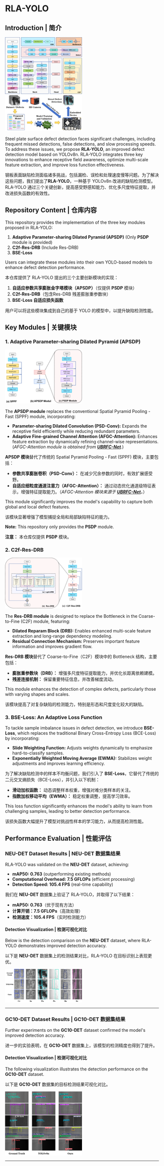 # RLA-YOLO

## Introduction | 简介
<img src="images/RLA-YOLO.png" alt="RLA-YOLO" class="responsive-img">
<img src="images/Training_Deployment_Detection.png" alt="Training Deployment Detection" class="responsive-img">

Steel plate surface defect detection faces significant challenges, including frequent missed detections, false detections, and slow processing speeds. To address these issues, we propose **RLA-YOLO**, an improved defect detection model based on YOLOv8n. RLA-YOLO integrates three key innovations to enhance receptive field awareness, optimize multi-scale feature extraction, and improve loss function effectiveness.

钢板表面缺陷检测面临诸多挑战，包括漏检、误检和处理速度慢等问题。为了解决这些问题，我们提出了**RLA-YOLO**，一种基于 YOLOv8n 改进的缺陷检测模型。RLA-YOLO 通过三个关键创新，提高感受野感知能力、优化多尺度特征提取，并改进损失函数的有效性。

## Repository Content | 仓库内容

This repository provides the implementation of the three key modules proposed in RLA-YOLO:

1. **Adaptive Parameter-sharing Dilated Pyramid (APSDP)** (Only **PSDP** module is provided)
2. **C2f-Res-DRB** (Include Res-DRB)
3. **BSE-Loss**

Users can integrate these modules into their own YOLO-based models to enhance defect detection performance.

本仓库提供了 RLA-YOLO 提出的三个主要创新模块的实现：

1. **自适应参数共享膨胀金字塔模块（APSDP）**（仅提供 **PSDP** 模块）
2. **C2f-Res-DRB**（包含Res-DRB 残差膨胀重参数块）
3. **BSE-Loss 自适应损失函数**

用户可以将这些模块集成到自己的基于 YOLO 的模型中，以提升缺陷检测性能。

## Key Modules | 关键模块

### 1. Adaptive Parameter-sharing Dilated Pyramid (APSDP) 
<img src="images/APSDP.png" alt="APSDP" class="responsive-img">

The **APSDP module** replaces the conventional Spatial Pyramid Pooling - Fast (SPPF) module, incorporating:

- **Parameter-sharing Dilated Convolution (PSD-Conv):** Expands the receptive field efficiently while reducing redundant parameters.
- **Adaptive Fine-grained Channel Attention (AFGC-Attention):** Enhances feature extraction by dynamically refining channel-wise representations. (*AFGC-Attention module is obtained from **[UBRFC-Net](https://github.com/Lose-Code/UBRFC-Net?utm_source=chatgpt.com)**.*)

**APSDP 模块**替代了传统的 Spatial Pyramid Pooling - Fast (SPPF) 模块，主要包括：

- **参数共享膨胀卷积（PSD-Conv）：** 在减少冗余参数的同时，有效扩展感受野。
- **自适应细粒度通道注意力（AFGC-Attention）：** 通过动态优化通道级特征表示，增强特征提取能力。（*AFGC-Attention 模块来源于 **[UBRFC-Net](https://github.com/Lose-Code/UBRFC-Net?utm_source=chatgpt.com)**。*）

This module significantly improves the model's capability to capture both global and local defect features.

该模块显著增强了模型捕捉全局和局部缺陷特征的能力。

**Note:** This repository only provides the **PSDP** module.

**注意：** 本仓库仅提供 **PSDP** 模块。

### 2. C2f-Res-DRB
<img src="images/C2F-Res-DRB.png" alt="C2F-Res-DRB" class="responsive-img">

The **Res-DRB module** is designed to replace the Bottleneck in the Coarse-to-Fine (C2F) module, featuring:

- **Dilated Reparam Block (DRB):** Enables enhanced multi-scale feature extraction and long-range dependency modeling.
- **Residual Connection Mechanism:** Preserves important feature information and improves gradient flow.

**Res-DRB 模块**替代了 Coarse-to-Fine（C2F）模块中的 Bottleneck 结构，主要包括：

- **膨胀重参数块（DRB）：** 增强多尺度特征提取能力，并优化长距离依赖建模。
- **残差连接机制：** 保留重要特征信息，并改善梯度流动。

This module enhances the detection of complex defects, particularly those with varying shapes and scales.

该模块提高了对复杂缺陷的检测能力，特别是形态和尺度变化较大的缺陷。

### 3. BSE-Loss: An Adaptive Loss Function

To tackle sample imbalance issues in defect detection, we introduce **BSE-Loss**, which replaces the traditional Binary Cross-Entropy Loss (BCE-Loss) by incorporating:

- **Slide Weighting Function:** Adjusts weights dynamically to emphasize hard-to-classify samples.
- **Exponentially Weighted Moving Average (EWMA):** Stabilizes weight adjustments and improves learning efficiency.

为了解决缺陷检测中的样本不均衡问题，我们引入了 **BSE-Loss**，它替代了传统的二元交叉熵损失（BCE-Loss），并引入以下机制：

- **滑动加权函数：** 动态调整样本权重，增强对难分类样本的关注。
- **指数加权移动平均（EWMA）：** 稳定权重调整，提高学习效率。

This loss function significantly enhances the model's ability to learn from challenging samples, leading to better detection performance.

该损失函数大幅提升了模型对挑战性样本的学习能力，从而提高检测性能。

## Performance Evaluation | 性能评估

### NEU-DET Dataset Results | NEU-DET 数据集结果
RLA-YOLO was validated on the **NEU-DET** dataset, achieving:

- **mAP50: 0.763** (outperforming existing methods)
- **Computational Overhead: 7.5 GFLOPs** (efficient processing)
- **Detection Speed: 105.4 FPS** (real-time capability)

我们在 **NEU-DET** 数据集上验证了 RLA-YOLO，并取得了以下结果：

- **mAP50: 0.763**（优于现有方法）
- **计算开销：7.5 GFLOPs**（高效处理）
- **检测速度：105.4 FPS**（实时检测能力）

#### Detection Visualization | 检测可视化对比
Below is the detection comparison on the **NEU-DET** dataset, where RLA-YOLO demonstrates improved detection accuracy.

以下是 **NEU-DET** 数据集上的检测结果对比，RLA-YOLO 在目标识别上表现更优。

<img src="images/YOLOv8n_vs_Ours_NEU-DET.png" alt="YOLOv8n vs Ours on NEU-DET" class="responsive-img">

---

### GC10-DET Dataset Results | GC10-DET 数据集结果
Further experiments on the **GC10-DET** dataset confirmed the model's improved detection accuracy.

进一步的实验表明，在 **GC10-DET** 数据集上，该模型的检测精度也得到了提升。

#### Detection Visualization | 检测可视化对比
The following visualization illustrates the detection performance on the **GC10-DET** dataset.

以下是 **GC10-DET** 数据集的目标检测结果可视化对比。

<img src="images/YOLOv8n_vs_Ours_GC10-DET.png" alt="YOLOv8n vs Ours on GC10-DET" class="responsive-img">

---

<style>
  .responsive-img {
    width: 50%;
  }

  /* For mobile devices */
  @media (max-width: 768px) {
    .responsive-img {
      width: 100%;
    }
  }
</style>
